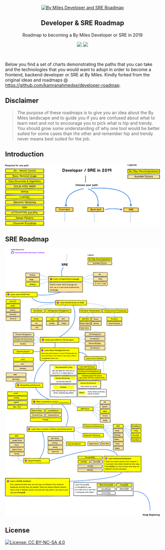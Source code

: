 <p align="center">
  <a href="http://github.com/kamranahmedse/developer-roadmap">
    <img src="https://images.bymiles.co.uk/images-by-miles/bymiles-logo.svg" alt="By Miles Developer and SRE Roadmap" width="96" height="96">
  </a>
  <h2 align="center">Developer & SRE Roadmap</h2>
  <p align="center">Roadmap to becoming a By Miles Developer or SRE in 2019</p>
  <p align="center">
    <a href="https://github.com/kamranahmedse/developer-roadmap#-introduction"><img src="https://img.shields.io/badge/Roadmap-2019-yellowgreen.svg"/></a>
          <a href="https://github.com/kamranahmedse/developer-roadmap/releases"><img src="https://img.shields.io/badge/Roadmaps-Past-yellow.svg"/></a>
  </p>
  <br>
</p>

Below you find a set of charts demonstrating the paths that you can take and the technologies that you would want to adopt in order to become a frontend, backend developer or SRE at By Miles. Kindly forked from the original ideas and roadmaps @ https://github.com/kamranahmedse/developer-roadmap.

## Disclaimer
> The purpose of these roadmaps is to give you an idea about the By Miles landscape and to guide you if you are confused about what to learn next and not to encourage you to pick what is hip and trendy. You should grow some understanding of why one tool would be better suited for some cases than the other and remember hip and trendy never means best suited for the job.

## Introduction

![Web Developer Roadmap Introduction](./images/intro.png)

<!-- ## Frontend Roadmap

![Frontend Roadmap](./images/frontend.png)

## Back-end Roadmap

![Back-end Roadmap](./images/backend.png) -->

## SRE Roadmap

![SRE Roadmap](./images/sre.png)
 
## License

[![License: CC BY-NC-SA 4.0](https://img.shields.io/badge/License-CC%20BY--NC--SA%204.0-lightgrey.svg)](https://creativecommons.org/licenses/by-nc-sa/4.0/)
